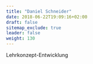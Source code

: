 ```yaml
---
title: "Daniel Schneider"
date: 2018-06-22T19:09:16+02:00
draft: false
sitemap_exclude: true
leader: false
weight: 130
---
```


Lehrkonzept-Entwicklung
